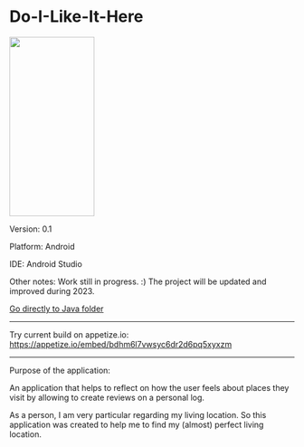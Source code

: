 # Do-I-Like-It-Here

<img src="https://user-images.githubusercontent.com/80984067/232871904-e74d1ddb-a5ee-4ed2-8b23-75b0add59ae0.png" width="150" height="317">

Version: 0.1

Platform: Android

IDE: Android Studio

Other notes: Work still in progress. :) The project will be updated and improved during 2023.

<a href="https://github.com/Tschokkinen/Do-I-Like-It-Here/tree/master/app/src/main/java/com/tschokkinen/doilikeithere">Go directly to Java folder</a> 

------

Try current build on appetize.io: https://appetize.io/embed/bdhm6l7vwsyc6dr2d6pq5xyxzm

------

Purpose of the application:

An application that helps to reflect on how the user feels about places they visit by allowing to create reviews on a personal log.


As a person, I am very particular regarding my living location. So this application was created to help me to find my (almost) perfect living location.
